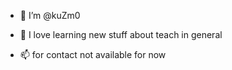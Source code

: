 - 👋  I’m @kuZm0

- 🌱 I love learning new stuff about teach in general
  
- 📫 for contact  not available for now

<!---
kuZm0/kuZm0 is a ✨ special ✨ repository because its `README.md` (this file) appears on your GitHub profile.
You can click the Preview link to take a look at your changes.
--->
